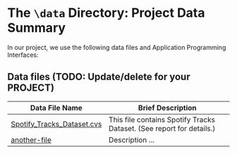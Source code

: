 # The `\data` Directory: Project Data Summary

In our project, we use the following data files and Application Programming Interfaces:

## Data files (TODO: Update/delete for your PROJECT)
|Data File Name | Brief Description|
|---------------| -----------------|
|[Spotify_Tracks_Dataset.cvs](https://raw.githubusercontent.com/info201a-au2022/project-group-1-section-aa/main/data/charts.csv) | This file contains Spotify Tracks Dataset. (See report for details.)
|[another-file](./filename2.csv) | Description ...

